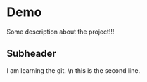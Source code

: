 # Demo

Some description about the project!!!

## Subheader

I am learning the git. \n
this is the second line.